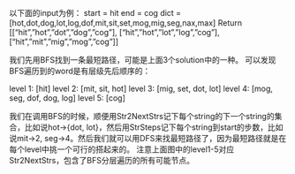 以下面的input为例： 
start = hit 
end = cog 
dict = [hot,dot,dog,lot,log,dof,mit,sit,set,mog,mig,seg,nax,max] 
Return 
[[“hit”,”hot”,”dot”,”dog”,”cog”], 
[“hit”,”hot”,”lot”,”log”,”cog”], 
[“hit”,”mit”,”mig”,”mog”,”cog”]]

我们先用BFS找到一条最短路径，可能是上面3个solution中的一种。 
可以发现BFS遍历到的word是有层级先后顺序的：

level 1: [hit] 
level 2: [mit, sit, hot] 
level 3: [mig, set, dot, lot] 
level 4: [mog, seg, dof, dog, log] 
level 5: [cog]

我们在调用BFS的时候，顺便用Str2NextStrs记下每个string的下一个string的集合，比如说hot->{dot, lot}，然后用StrSteps记下每个string到start的步数，比如说mit->2, seg->4。然后我们就可以用DFS来找最短路径了，因为最短路径就是在每个level中挑一个可行的搭起来的。 
注意上面图中的level1-5对应Str2NextStrs，包含了BFS分层遍历的所有可能节点。


